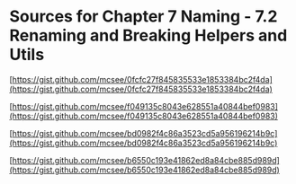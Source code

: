 # Sources for Chapter 7 Naming - 7.2 Renaming and Breaking Helpers and Utils


[https://gist.github.com/mcsee/0fcfc27f845835533e1853384bc2f4da](https://gist.github.com/mcsee/0fcfc27f845835533e1853384bc2f4da)

[https://gist.github.com/mcsee/f049135c8043e628551a40844bef0983](https://gist.github.com/mcsee/f049135c8043e628551a40844bef0983)

[https://gist.github.com/mcsee/bd0982f4c86a3523cd5a956196214b9c](https://gist.github.com/mcsee/bd0982f4c86a3523cd5a956196214b9c)

[https://gist.github.com/mcsee/b6550c193e41862ed8a84cbe885d989d](https://gist.github.com/mcsee/b6550c193e41862ed8a84cbe885d989d)